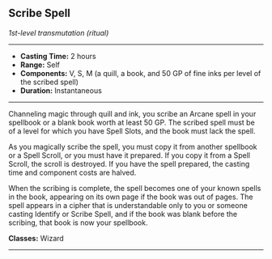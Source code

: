 ﻿## Scribe Spell
*1st-level transmutation (ritual)*
___
- **Casting Time:** 2 hours
- **Range:** Self
- **Components:** V, S, M (a quill, a book, and 50 GP of fine inks per level of the scribed spell)
- **Duration:** Instantaneous

---
Channeling magic through quill and ink, you scribe an Arcane spell in your spellbook or a blank book worth at least 50 GP. The scribed spell must be of a level for which you have Spell Slots, and the book must lack the spell. 

As you magically scribe the spell, you must copy it from another spellbook or a Spell Scroll, or you must have it prepared. If you copy it from a Spell Scroll, the scroll is destroyed. If you have the spell prepared, the casting time and component costs are halved. 

When the scribing is complete, the spell becomes one of your known spells in the book, appearing on its own page if the book was out of pages. The spell appears in a cipher that is understandable only to you or someone casting Identify or Scribe Spell, and if the book was blank before the scribing, that book is now your spellbook.

**Classes:** Wizard


---